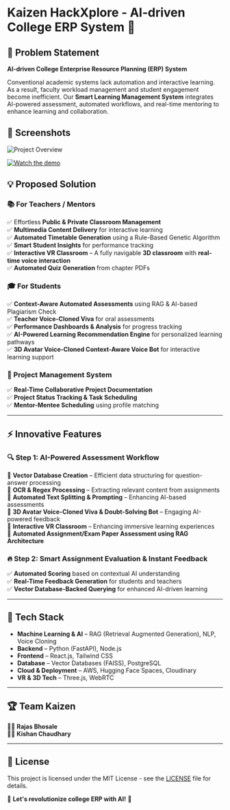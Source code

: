 # Kaizen HackXplore - AI-driven College ERP System 🚀

## 📌 Problem Statement
**AI-driven College Enterprise Resource Planning (ERP) System**

Conventional academic systems lack automation and interactive learning. As a result, faculty workload management and student engagement become inefficient. Our **Smart Learning Management System** integrates AI-powered assessment, automated workflows, and real-time mentoring to enhance learning and collaboration.


## 📸 Screenshots

![Project Overview]([https://ik.imagekit.io/lsjvrmtvi3/image.png?updatedAt=1747678060452](https://ik.imagekit.io/lsjvrmtvi3/image.png?updatedAt=1747678703199))

[![Watch the demo](https://img.youtube.com/vi/JsFyMt7VpSc/0.jpg)](https://www.youtube.com/watch?v=JsFyMt7VpSc)



## 💡 Proposed Solution

### 📚 For Teachers / Mentors
✅ Effortless **Public & Private Classroom Management**  
✅ **Multimedia Content Delivery** for interactive learning  
✅ **Automated Timetable Generation** using a Rule-Based Genetic Algorithm  
✅ **Smart Student Insights** for performance tracking  
✅ **Interactive VR Classroom** – A fully navigable **3D classroom** with **real-time voice interaction**  
✅ **Automated Quiz Generation** from chapter PDFs  

### 🎓 For Students
✅ **Context-Aware Automated Assessments** using RAG & AI-based Plagiarism Check  
✅ **Teacher Voice-Cloned Viva** for oral assessments  
✅ **Performance Dashboards & Analysis** for progress tracking  
✅ **AI-Powered Learning Recommendation Engine** for personalized learning pathways  
✅ **3D Avatar Voice-Cloned Context-Aware Voice Bot** for interactive learning support  

### 🏫 Project Management System
✅ **Real-Time Collaborative Project Documentation**  
✅ **Project Status Tracking & Task Scheduling**  
✅ **Mentor-Mentee Scheduling** using profile matching  

---
## ⚡ Innovative Features

### 🔍 Step 1: AI-Powered Assessment Workflow
🔹 **Vector Database Creation** – Efficient data structuring for question-answer processing  
🔹 **OCR & Regex Processing** – Extracting relevant content from assignments  
🔹 **Automated Text Splitting & Prompting** – Enhancing AI-based assessments  
🔹 **3D Avatar Voice-Cloned Viva & Doubt-Solving Bot** – Engaging AI-powered feedback  
🔹 **Interactive VR Classroom** – Enhancing immersive learning experiences  
🔹 **Automated Assignment/Exam Paper Assessment using RAG Architecture**  

### 🔥 Step 2: Smart Assignment Evaluation & Instant Feedback
✅ **Automated Scoring** based on contextual AI understanding  
✅ **Real-Time Feedback Generation** for students and teachers  
✅ **Vector Database-Backed Querying** for enhanced AI-driven learning  

---
## 📌 Tech Stack
- **Machine Learning & AI** – RAG (Retrieval Augmented Generation), NLP, Voice Cloning
- **Backend** – Python (FastAPI), Node.js
- **Frontend** – React.js, Tailwind CSS
- **Database** – Vector Databases (FAISS), PostgreSQL
- **Cloud & Deployment** – AWS, Hugging Face Spaces, Cloudinary
- **VR & 3D Tech** – Three.js, WebRTC

---
## 🏆 Team Kaizen
👨‍💻 **Rajas Bhosale**  
👨‍💻 **Kishan Chaudhary**  

---
## 📜 License
This project is licensed under the MIT License - see the [LICENSE](LICENSE) file for details.

🚀 **Let's revolutionize college ERP with AI!** 🌟

